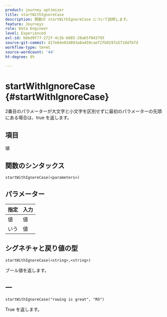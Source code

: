 ```yaml
---
product: journey optimizer
title: startWithIgnoreCase
description: 関数の startWithIgnoreCase について説明します。
feature: Journeys
role: Data Engineer
level: Experienced
exl-id: b6bd9f77-272f-4c2b-b085-20ab5f043793
source-git-commit: d17e64e03d093a8a459caef2fb0197a5710dfb7d
workflow-type: tm+mt
source-wordcount: '44'
ht-degree: 0%

---
```


# startWithIgnoreCase {#startWithIgnoreCase}

2番目のパラメーターが大文字と小文字を区別せずに最初のパラメーターの先頭にある場合は、true を返します。

## 項目

値

## 関数のシンタックス

`startWithIgnoreCase(<parameters>)`

## パラメーター

| 指定 | 入力 |
|-------------|--------|
| 値 | 値 |
| いう | 値 |

## シグネチャと戻り値の型

`startWithIgnoreCase(<string>,<string>)`

ブール値を返します。

## 一

`startWithIgnoreCase("rowing is great", "RO")`

True を返します。
